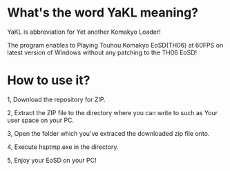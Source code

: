 # What's the word YaKL meaning?

YaKL is abbreviation for Yet another Komakyo Loader!

The program enables to Playing Touhou Komakyo EoSD(TH06) at 60FPS on latest version of Windows without any patching to the TH06 EoSD!

# How to use it?

1, Download the repository for ZIP.

2, Extract the ZIP file to the directory where you can write to such as Your user space on your PC.

3, Open the folder which you've extraced the downloaded zip file onto.

4, Execute hsptmp.exe in the directory.

5, Enjoy your EoSD on your PC!
